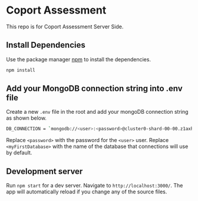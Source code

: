 # Coport Assessment

This repo is for Coport Assessment Server Side.

## Install Dependencies

Use the package manager [npm](https://www.npmjs.com/) to install the dependencies.

```bash
npm install
```

## Add your MongoDB connection string into .env file

Create a new `.env` file in the root and add your mongoDB connection string as shown below.

```bash
DB_CONNECTION = `mongodb://<user>:<password>@cluster0-shard-00-00.z1axh.mongodb.net:27017,cluster0-shard-00-01.z1axh.mongodb.net:27017,cluster0-shard-00-02.z1axh.mongodb.net:27017/<myFirstDatabase>?ssl=true&replicaSet=atlas-kxv22h-shard-0&authSource=admin&retryWrites=true&w=majority`
```
Replace `<password>` with the password for the `<user>` user. Replace `<myFirstDatabase>` with the name of the database that connections will use by default.

## Development server

Run `npm start` for a dev server. Navigate to `http://localhost:3000/`. The app will automatically reload if you change any of the source files.
